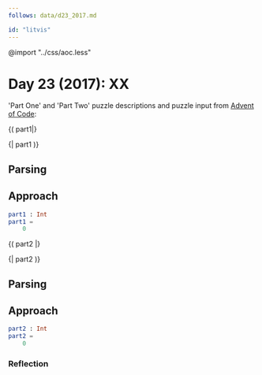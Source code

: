 ```yaml
---
follows: data/d23_2017.md

id: "litvis"
---
```


@import "../css/aoc.less"

# Day 23 (2017): XX

'Part One' and 'Part Two' puzzle descriptions and puzzle input from [Advent of Code](https://adventofcode.com/2017/day/23):

{( part1|}

{| part1 )}

## Parsing

## Approach

```elm {l r}
part1 : Int
part1 =
    0
```

{( part2 |}

{| part2 )}

## Parsing

## Approach

```elm {l r}
part2 : Int
part2 =
    0
```

### Reflection
